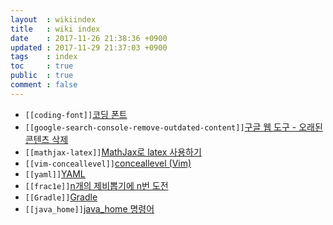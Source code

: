 ```yaml
---
layout  : wikiindex
title   : wiki index
date    : 2017-11-26 21:38:36 +0900
updated : 2017-11-29 21:37:03 +0900
tags    : index
toc     : true
public  : true
comment : false
---
```


* `[[coding-font]]`[코딩 폰트](../coding-font)
* `[[google-search-console-remove-outdated-content]]`[구글 웹 도구 - 오래된 콘텐츠 삭제](../google-search-console-remove-outdated-content)
* `[[mathjax-latex]]`[MathJax로 latex 사용하기](../mathjax-latex)
* `[[vim-conceallevel]]`[conceallevel (Vim)](../vim-conceallevel)
* `[[yaml]]`[YAML](../yaml)
* `[[frac1e]]`[n개의 제비뽑기에 n번 도전](../frac1e)
* `[[Gradle]]`[Gradle](../Gradle)
* `[[java_home]]`[java_home 명령어](../java_home)
